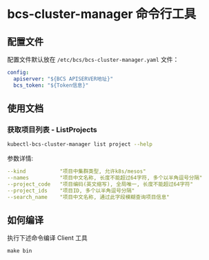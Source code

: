 # bcs-cluster-manager 命令行工具

## 配置文件

配置文件默认放在 `/etc/bcs/bcs-cluster-manager.yaml` 文件：

```yaml
config:
  apiserver: "${BCS APISERVER地址}"
  bcs_token: "${Token信息}"
```

## 使用文档

### 获取项目列表 - ListProjects

```bash
kubectl-bcs-cluster-manager list project --help
```

参数详情:

```yaml 
--kind           "项目中集群类型, 允许k8s/mesos"  
--names          "项目中文名称, 长度不能超过64字符, 多个以半角逗号分隔"
--project_code   "项目编码(英文缩写), 全局唯一, 长度不能超过64字符"
--project_ids    "项目ID, 多个以半角逗号分隔"
--search_name    "项目中文名称, 通过此字段模糊查询项目信息"
```

## 如何编译

执行下述命令编译 Client 工具

```
make bin
```